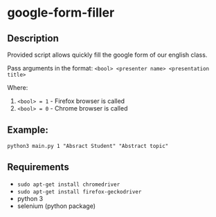# google-form-filler

## Description

Provided script allows quickly fill the google form of our english class.

Pass arguments in the format: `<bool> <presenter name> <presentation title>`

Where:
1) `<bool> = 1` - Firefox browser is called
2) `<bool> = 0` - Chrome browser is called

## Example:
`python3 main.py 1 "Absract Student" "Abstract topic"`

## Requirements

* `sudo apt-get install chromedriver`
* `sudo apt-get install firefox-geckodriver`
* python 3
* selenium (python package)
